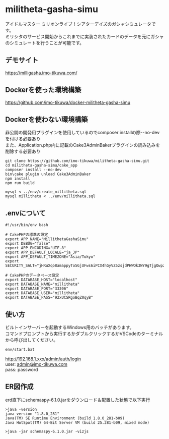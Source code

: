 # militheta-gasha-simu
アイドルマスター ミリオンライブ！シアターデイズのガシャシミュレータです。  
ミリシタのサービス開始からこれまでに実装されたカードのデータを元にガシャのシミュレートを行うことが可能です。

## デモサイト
https://milligasha.imo-tikuwa.com/

## Dockerを使った環境構築
https://github.com/imo-tikuwa/docker-militheta-gasha-simu

## Dockerを使わない環境構築
非公開の開発用プラグインを使用しているのでcomposer installの際--no-devを付ける必要あり  
また、Application.php内に記載のCake3AdminBakerプラグインの読み込みを削除する必要あり
```
git clone https://github.com/imo-tikuwa/militheta-gasha-simu.git
cd militheta-gasha-simu/cake_app
composer install --no-dev
bin\cake plugin unload Cake3AdminBaker
npm install
npm run build

mysql < ../env/create_millitheta.sql
mysql millitheta < ../env/millitheta.sql
```

## .envについて
```
#!/usr/bin/env bash

# CakePHPの標準の設定
export APP_NAME="MillithetaGashaSimu"
export DEBUG="false"
export APP_ENCODING="UTF-8"
export APP_DEFAULT_LOCALE="ja_JP"
export APP_DEFAULT_TIMEZONE="Asia/Tokyo"
export SECURITY_SALT="jHRuXqo8amappyTo5GjUFws6iPCX4hGyVZ5zsjdPHWOk3WY9gTjgOwpzZoJYoRES"

# CakePHPのデータベース設定
export DATABASE_HOST="localhost"
export DATABASE_NAME="millitheta"
export DATABASE_PORT="33306"
export DATABASE_USER="millitheta"
export DATABASE_PASS="92xUCSRgoBqZ0qyB"
```

## 使い方
ビルトインサーバーを起動するWindows用のバッチがあります。  
コマンドプロンプトから実行するかダブルクリックするかVSCodeのターミナルから呼び出してください。  
```
env/start.bat
```
http://192.168.1.xxx/admin/auth/login  
user: admin@imo-tikuwa.com    
pass: password  

## ER図作成
erd直下にschemaspy-6.1.0.jarをダウンロード＆配置した状態で以下実行
```
>java -version
java version "1.8.0_281"
Java(TM) SE Runtime Environment (build 1.8.0_281-b09)
Java HotSpot(TM) 64-Bit Server VM (build 25.281-b09, mixed mode)

>java -jar schemaspy-6.1.0.jar -vizjs
```
